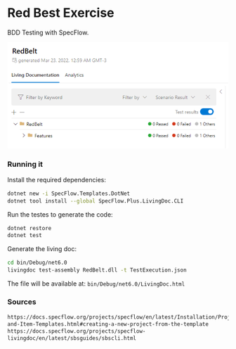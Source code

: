 # Red Best Exercise

BDD Testing with SpecFlow.

<img src=".docs/livingdoc.png" width=600/>

### Running it

Install the required dependencies:

```sh
dotnet new -i SpecFlow.Templates.DotNet
dotnet tool install --global SpecFlow.Plus.LivingDoc.CLI
```

Run the testes to generate the code:

```sh
dotnet restore
dotnet test
```

Generate the living doc:

```sh
cd bin/Debug/net6.0
livingdoc test-assembly RedBelt.dll -t TestExecution.json
```

The file will be available at: `bin/Debug/net6.0/LivingDoc.html`

### Sources

```
https://docs.specflow.org/projects/specflow/en/latest/Installation/Project-and-Item-Templates.html#creating-a-new-project-from-the-template
https://docs.specflow.org/projects/specflow-livingdoc/en/latest/sbsguides/sbscli.html
```